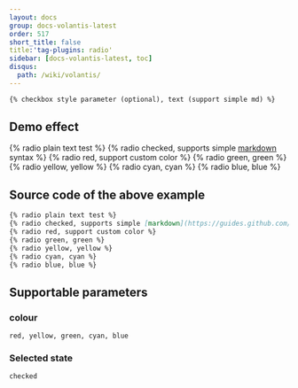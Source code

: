 ```yaml
---
layout: docs
group: docs-volantis-latest
order: 517
short_title: false
title:'tag-plugins: radio'
sidebar: [docs-volantis-latest, toc]
disqus:
  path: /wiki/volantis/
---
```


```md was last updated in <u>2.6</u> version
{% checkbox style parameter (optional), text (support simple md) %}
```

## Demo effect

{% radio plain text test %}
{% radio checked, supports simple [markdown](https://guides.github.com/features/mastering-markdown/) syntax %}
{% radio red, support custom color %}
{% radio green, green %}
{% radio yellow, yellow %}
{% radio cyan, cyan %}
{% radio blue, blue %}

## Source code of the above example

```md example:
{% radio plain text test %}
{% radio checked, supports simple [markdown](https://guides.github.com/features/mastering-markdown/) syntax %}
{% radio red, support custom color %}
{% radio green, green %}
{% radio yellow, yellow %}
{% radio cyan, cyan %}
{% radio blue, blue %}
```

## Supportable parameters

### colour

```
red, yellow, green, cyan, blue
```

### Selected state

```
checked
```